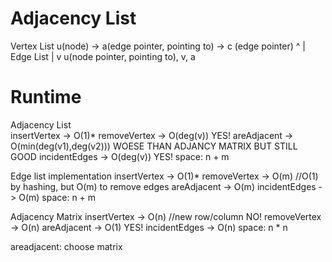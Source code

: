 # Adjacency List
Vertex List
u(node) -> a(edge pointer, pointing to) -> c (edge pointer)
                ^                |
Edge List       |                v
u(node pointer, pointing to), v, a

# Runtime
Adjacency List  
insertVertex  -> O(1)*
removeVertex  -> O(deg(v))                    YES!
areAdjacent   -> O(min(deg(v1),deg(v2)))      WOESE THAN ADJANCY MATRIX BUT STILL GOOD 
incidentEdges -> O(deg(v))                    YES!
space: n + m

Edge list implementation
insertVertex  -> O(1)*
removeVertex  -> O(m)    //O(1) by hashing, but O(m) to remove edges
areAdjacent   -> O(m)
incidentEdges -> O(m)
space: n + m

Adjacency Matrix
insertVertex  -> O(n)    //new row/column     NO!
removeVertex  -> O(n)
areAdjacent   -> O(1)                         YES!
incidentEdges -> O(n)
space: n * n


areadjacent: choose matrix